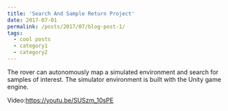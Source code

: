 ```yaml
---
title: 'Search And Sample Return Project'
date: 2017-07-01
permalink: /posts/2017/07/blog-post-1/
tags:
  - cool posts
  - category1
  - category2
---
```


The rover can autonomously map a simulated environment and search for samples of interest. 
The simulator environment is built with the Unity game engine. 

Video:<https://youtu.be/SUSzm_10sPE>


[//]: # "Image References"
[fk]: /images/portfolio/search-return/forward_kinematics.jpg
[results]:/images/portfolio/search-return/IK_results.jpg
